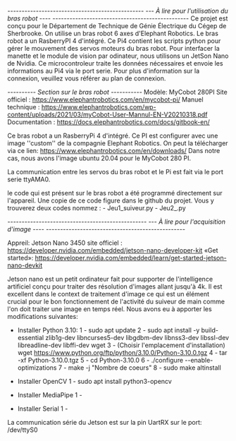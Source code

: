 *------------------------------------------------*
*--- À lire pour l'utilisation du bras robot ----*
*------------------------------------------------*
Ce projet est conçu pour le Département de Technique de Génie Électrique du Cégep de Sherbrooke. On utilise un bras robot 6 axes d'Elephant Robotics. 
Le bras robot a un RasberryPI 4 d'intégré. Ce Pi4 contient les scripts python pour gérer le mouvement des servos moteurs du bras robot. Pour interfacer la manette et 
le module de vision par odinateur, nous utilisons un JetSon Nano de Nvidia. Ce microcontroleur traite les données nécessaires et envoie les informations au Pi4 via le port serie. Pour plus d'information sur la connexion, veuillez vous référer au plan de connexion.

*---------- Section sur le bras robot -----------*
Modèle: MyCobot 280PI
Site officiel : https://www.elephantrobotics.com/en/mycobot-pi/
Manuel technique : https://www.elephantrobotics.com/wp-content/uploads/2021/03/myCobot-User-Mannul-EN-V20210318.pdf
Documentation : https://docs.elephantrobotics.com/docs/gitbook-en/

Ce bras robot a un RasberryPi 4 d'intégré. Ce PI est configurer avec une image ''custom'' de la compagnie Elephant Robotics.
On peut la télécharger via ce lien: https://www.elephantrobotics.com/en/downloads/
Dans notre cas, nous avons l'image ubuntu 20.04 pour le MyCobot 280 PI.

La communication entre les servos du bras robot et le Pi est fait via
le port serie ttyAMA0.

le code qui est présent sur le bras robot a été programmé directement sur l'appareil. Une copie de ce code figure dans le github du projet. Vous y trouverez deux codes nommez : 
    - Jeu1_suiveur.py
    - Jeu2_.py


*-------------------------------------------------*
*---    À lire pour l'acquisition d'image     ----*
*-------------------------------------------------*

Appreil: Jetson Nano 3450
site officiel : https://developer.nvidia.com/embedded/jetson-nano-developer-kit
«Get started»: https://developer.nvidia.com/embedded/learn/get-started-jetson-nano-devkit

Jetson nano est un petit ordinateur fait pour supporter de l'intelligence artificiel conçu pour traiter des résolution d'images allant jusqu'à 4k. Il est excellent dans le context de traitement d'image ce qui est un élément crucial pour le bon fonctionnement de l'activité du suiveur de main comme l'on doit traiter une image en temps réel. Nous avons eu à apporter les modifications suivantes:

- Installer Python 3.10:
    1 - sudo apt update
    2 - sudo apt install -y build-essential zlib1g-dev libncurses5-dev libgdbm-dev libnss3-dev libssl-dev libreadline-dev libffi-dev wget
    3 - (Choisir l'emplacement d'installation) wget https://www.python.org/ftp/python/3.10.0/Python-3.10.0.tgz
    4 - tar -xf Python-3.10.0.tgz
    5 - cd Python-3.10.0
    6 - ./configure --enable-optimizations
    7 - make -j "Nombre de coeurs"
    8 - sudo make altinstall
    
- Installer OpenCV
    1 - sudo apt install python3-opencv
- Installer MediaPipe
    1 - 
- Installer Serial
    1 - 

La communication série du Jetson est sur la pin UartRX sur le port: /dev/ttyS0





